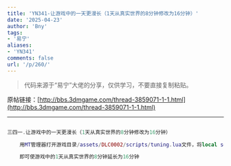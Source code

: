 ```yaml
---
title: 'YN341-让游戏中的一天更漫长（1天从真实世界的8分钟修改为16分钟）'
date: '2025-04-23'
author: 'Bny'
tags:
- '易宁'
aliases:
- 'YN341'
comments: false
url: '/p/260/'
---
```


> 代码来源于“易宁”大佬的分享，仅供学习，不要直接复制粘贴。

原帖链接：[http://bbs.3dmgame.com/thread-3859071-1-1.html](http://bbs.3dmgame.com/thread-3859071-1-1.html)

---

```lua  

三四一.让游戏中的一天更漫长（1天从真实世界的8分钟修改为16分钟）

	用MT管理器打开游戏目录/assets/DLC0002/scripts/tuning.lua文件，将local seg_time = 30替换为local seg_time = 60

	即可使游戏中的1天从真实世界的8分钟延长为16分钟

```  


